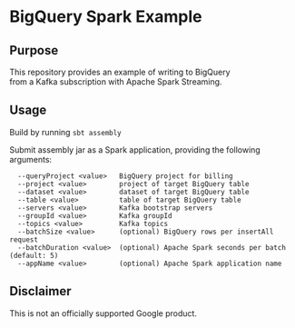 # BigQuery Spark Example

## Purpose

This repository provides an example of writing to BigQuery  
from a Kafka subscription with Apache Spark Streaming.

## Usage

Build by running `sbt assembly`

Submit assembly jar as a Spark application, providing the following arguments:

```
  --queryProject <value>   BigQuery project for billing
  --project <value>        project of target BigQuery table
  --dataset <value>        dataset of target BigQuery table
  --table <value>          table of target BigQuery table
  --servers <value>        Kafka bootstrap servers
  --groupId <value>        Kafka groupId
  --topics <value>         Kafka topics
  --batchSize <value>      (optional) BigQuery rows per insertAll request
  --batchDuration <value>  (optional) Apache Spark seconds per batch (default: 5)
  --appName <value>        (optional) Apache Spark application name
```

## Disclaimer

This is not an officially supported Google product.
